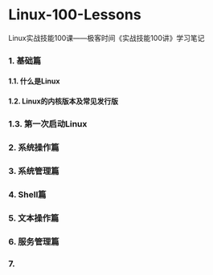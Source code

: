 # Linux-100-Lessons
Linux实战技能100课——极客时间《实战技能100讲》学习笔记

### 1. 基础篇
#### 1.1. 什么是Linux
#### 1.2. Linux的内核版本及常见发行版
### 1.3. 第一次启动Linux

### 2. 系统操作篇

### 3. 系统管理篇

### 4. Shell篇

### 5. 文本操作篇

### 6. 服务管理篇

### 7. 

